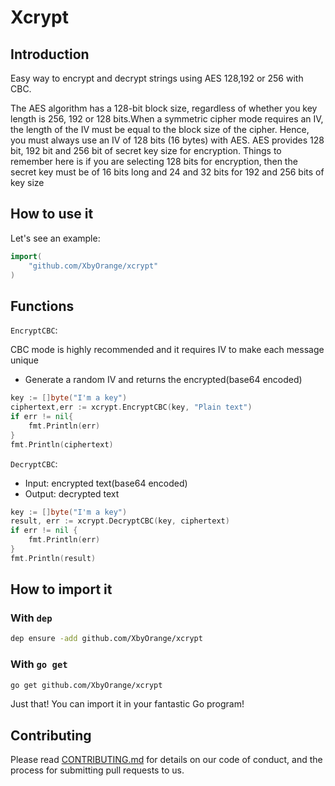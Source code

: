 # Xcrypt

## Introduction

Easy way to encrypt and decrypt strings using AES 128,192 or 256 with CBC. 

The AES algorithm has a 128-bit block size, regardless of whether you key length is 256, 192 or 128 bits.When a symmetric cipher mode requires an IV, the length of the IV must be equal to the block size of the cipher. Hence, you must always use an IV of 128 bits (16 bytes) with AES.
AES provides 128 bit, 192 bit and 256 bit of secret key size for encryption. Things to remember here is if you are selecting 128 bits for encryption, then the secret key must be of 16 bits long and 24 and 32 bits for 192 and 256 bits of key size


## How to use it

Let's see an example:

```go
import(
    "github.com/XbyOrange/xcrypt"
)
```

## Functions

`EncryptCBC`: 

CBC mode is highly recommended and it requires IV to make each message unique
- Generate a random IV and returns the encrypted(base64 encoded)

```go
key := []byte("I'm a key")
ciphertext,err := xcrypt.EncryptCBC(key, "Plain text")
if err != nil{
	fmt.Println(err)
}
fmt.Println(ciphertext)
```


`DecryptCBC`:

- Input: encrypted text(base64 encoded)
- Output: decrypted text

```go
key := []byte("I'm a key")
result, err := xcrypt.DecryptCBC(key, ciphertext)
if err != nil {
	fmt.Println(err)
}
fmt.Println(result)
```

## How to import it

### With `dep`

```bash
dep ensure -add github.com/XbyOrange/xcrypt
```

### With `go get`

```bash
go get github.com/XbyOrange/xcrypt
```

Just that! You can import it in your fantastic Go program!

## Contributing

Please read [CONTRIBUTING.md](CONTRIBUTING.md) for details on our code of conduct, and the process for submitting pull requests to us.
